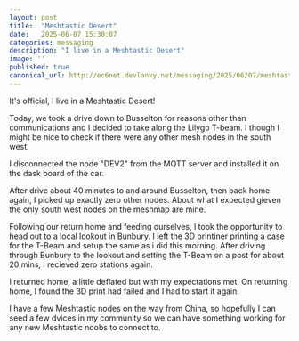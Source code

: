 ```yaml
---
layout: post
title:  "Meshtastic Desert"
date:   2025-06-07 15:30:07
categories: messaging
description: "I live in a Meshtastic Desert"
image: ''
published: true
canonical_url: http://ec6net.devlanky.net/messaging/2025/06/07/meshtastic-desert.html
---
```


It's official, I live in a Meshtastic Desert!

Today, we took a drive down to Busselton for reasons other than communications and I decided to take along the Lilygo T-beam. I though I might be nice to check if there were any other mesh nodes in the south west.

I disconnected the node "DEV2" from the MQTT server and installed it on the dask board of the car.

After drive about 40 minutes to and around Busselton, then back home again, I picked up exactly zero other nodes. About what I expected gieven the only south west nodes on the meshmap are mine.

Following our return home and feeding ourselves, I took the opportunity to head out to a local lookout in Bunbury. I left the 3D printiner printing a case for the T-Beam and setup the same as i did this morning. After driving through Bunbury to the lookout and setting the T-Beam on a post for about 20 mins, I recieved zero stations again.

I returned home, a little deflated but with my expectations met. On returning home, I found the 3D print had failed and I had to start it again.

I have a few Meshtastic nodes on the way from China, so hopefully I can seed a few dvices in my community so we can have something working for any new Meshtastic noobs to connect to.
